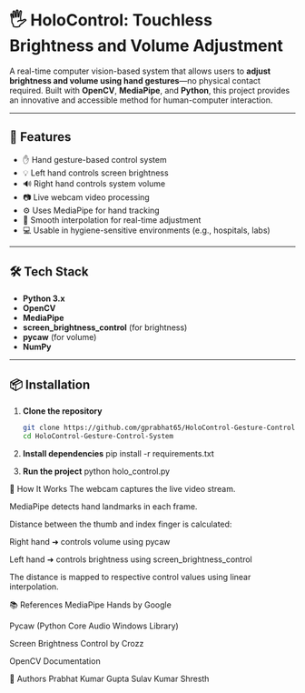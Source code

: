 # 🖐️ HoloControl: Touchless Brightness and Volume Adjustment

A real-time computer vision-based system that allows users to **adjust brightness and volume using hand gestures**—no physical contact required. Built with **OpenCV**, **MediaPipe**, and **Python**, this project provides an innovative and accessible method for human-computer interaction.

---

## 🚀 Features

- ✋ Hand gesture-based control system
- 💡 Left hand controls screen brightness
- 🔊 Right hand controls system volume
- 📷 Live webcam video processing
- ⚙️ Uses MediaPipe for hand tracking
- 🎯 Smooth interpolation for real-time adjustment
- 💻 Usable in hygiene-sensitive environments (e.g., hospitals, labs)

---

## 🛠️ Tech Stack

- **Python 3.x**
- **OpenCV**
- **MediaPipe**
- **screen_brightness_control** (for brightness)
- **pycaw** (for volume)
- **NumPy**

---

## 📦 Installation

1. **Clone the repository**
   ```bash
   git clone https://github.com/gprabhat65/HoloControl-Gesture-Control-System.git
   cd HoloControl-Gesture-Control-System

2. **Install dependencies**
pip install -r requirements.txt

3. **Run the project**
python holo_control.py

🧠 How It Works
The webcam captures the live video stream.

MediaPipe detects hand landmarks in each frame.

Distance between the thumb and index finger is calculated:

Right hand ➜ controls volume using pycaw

Left hand ➜ controls brightness using screen_brightness_control

The distance is mapped to respective control values using linear interpolation.

📚 References
MediaPipe Hands by Google

Pycaw (Python Core Audio Windows Library)

Screen Brightness Control by Crozz

OpenCV Documentation



🙌 Authors
Prabhat Kumar Gupta
Sulav Kumar Shresth
